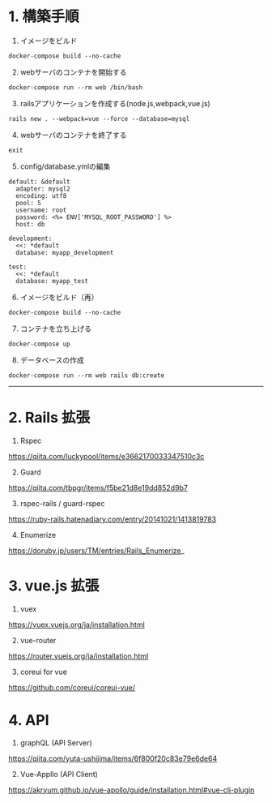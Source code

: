# 1. 構築手順

  1. イメージをビルド

```docker-compose build --no-cache```

  2. webサーバのコンテナを開始する

```docker-compose run --rm web /bin/bash```

  3. railsアプリケーションを作成する(node.js,webpack,vue.js)

```rails new . --webpack=vue --force --database=mysql```

  4. webサーバのコンテナを終了する

```exit```

  5. config/database.ymlの編集

  ~~~
  default: &default
    adapter: mysql2
    encoding: utf8
    pool: 5
    username: root
    password: <%= ENV['MYSQL_ROOT_PASSWORD'] %>
    host: db

  development:
    <<: *default
    database: myapp_development

  test:
    <<: *default
    database: myapp_test
  ~~~
    
  6. イメージをビルド（再）

```docker-compose build --no-cache```

  7. コンテナを立ち上げる

```docker-compose up```

  8. データベースの作成

```docker-compose run --rm web rails db:create```

---

# 2. Rails 拡張

  1. Rspec

  https://qiita.com/luckypool/items/e3662170033347510c3c

  2. Guard

  https://qiita.com/tbpgr/items/f5be21d8e19dd852d9b7

  3. rspec-rails / guard-rspec

  https://ruby-rails.hatenadiary.com/entry/20141021/1413819783

  4. Enumerize
  
  https://doruby.jp/users/TM/entries/Rails_Enumerize_

# 3. vue.js 拡張

  1. vuex

  https://vuex.vuejs.org/ja/installation.html

  2. vue-router

  https://router.vuejs.org/ja/installation.html

  3. coreui for vue

  https://github.com/coreui/coreui-vue/

# 4. API

  1. graphQL (API Server)

  https://qiita.com/yuta-ushijima/items/6f800f20c83e79e6de64
  
  2. Vue-Appllo (API Client)

  https://akryum.github.io/vue-apollo/guide/installation.html#vue-cli-plugin

